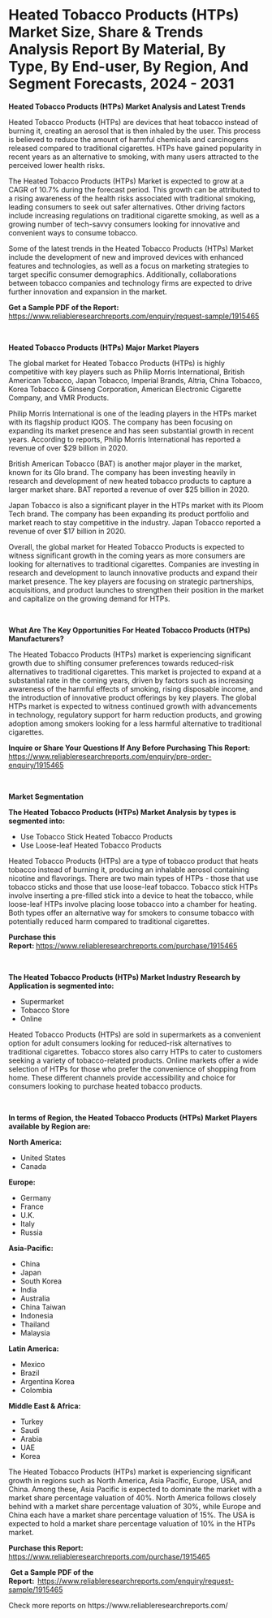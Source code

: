 <p><h1>Heated Tobacco Products (HTPs) Market Size, Share & Trends Analysis Report By Material, By Type, By End-user, By Region, And Segment Forecasts, 2024 - 2031</h1></p><p><strong>Heated Tobacco Products (HTPs) Market Analysis and Latest Trends</strong></p>
<p><p>Heated Tobacco Products (HTPs) are devices that heat tobacco instead of burning it, creating an aerosol that is then inhaled by the user. This process is believed to reduce the amount of harmful chemicals and carcinogens released compared to traditional cigarettes. HTPs have gained popularity in recent years as an alternative to smoking, with many users attracted to the perceived lower health risks.</p><p>The Heated Tobacco Products (HTPs) Market is expected to grow at a CAGR of 10.7% during the forecast period. This growth can be attributed to a rising awareness of the health risks associated with traditional smoking, leading consumers to seek out safer alternatives. Other driving factors include increasing regulations on traditional cigarette smoking, as well as a growing number of tech-savvy consumers looking for innovative and convenient ways to consume tobacco.</p><p>Some of the latest trends in the Heated Tobacco Products (HTPs) Market include the development of new and improved devices with enhanced features and technologies, as well as a focus on marketing strategies to target specific consumer demographics. Additionally, collaborations between tobacco companies and technology firms are expected to drive further innovation and expansion in the market.</p></p>
<p><strong>Get a Sample PDF of the Report:&nbsp;</strong> <a href="https://www.reliableresearchreports.com/enquiry/request-sample/1915465">https://www.reliableresearchreports.com/enquiry/request-sample/1915465</a></p>
<p>&nbsp;</p>
<p><strong>Heated Tobacco Products (HTPs) Major Market Players</strong></p>
<p><p>The global market for Heated Tobacco Products (HTPs) is highly competitive with key players such as Philip Morris International, British American Tobacco, Japan Tobacco, Imperial Brands, Altria, China Tobacco, Korea Tobacco & Ginseng Corporation, American Electronic Cigarette Company, and VMR Products.</p><p>Philip Morris International is one of the leading players in the HTPs market with its flagship product IQOS. The company has been focusing on expanding its market presence and has seen substantial growth in recent years. According to reports, Philip Morris International has reported a revenue of over $29 billion in 2020.</p><p>British American Tobacco (BAT) is another major player in the market, known for its Glo brand. The company has been investing heavily in research and development of new heated tobacco products to capture a larger market share. BAT reported a revenue of over $25 billion in 2020.</p><p>Japan Tobacco is also a significant player in the HTPs market with its Ploom Tech brand. The company has been expanding its product portfolio and market reach to stay competitive in the industry. Japan Tobacco reported a revenue of over $17 billion in 2020.</p><p>Overall, the global market for Heated Tobacco Products is expected to witness significant growth in the coming years as more consumers are looking for alternatives to traditional cigarettes. Companies are investing in research and development to launch innovative products and expand their market presence. The key players are focusing on strategic partnerships, acquisitions, and product launches to strengthen their position in the market and capitalize on the growing demand for HTPs.</p></p>
<p>&nbsp;</p>
<p><strong>What Are The Key Opportunities For Heated Tobacco Products (HTPs) Manufacturers?</strong></p>
<p><p>The Heated Tobacco Products (HTPs) market is experiencing significant growth due to shifting consumer preferences towards reduced-risk alternatives to traditional cigarettes. This market is projected to expand at a substantial rate in the coming years, driven by factors such as increasing awareness of the harmful effects of smoking, rising disposable income, and the introduction of innovative product offerings by key players. The global HTPs market is expected to witness continued growth with advancements in technology, regulatory support for harm reduction products, and growing adoption among smokers looking for a less harmful alternative to traditional cigarettes.</p></p>
<p><strong>Inquire or Share Your Questions If Any Before Purchasing This Report:</strong> <a href="https://www.reliableresearchreports.com/enquiry/pre-order-enquiry/1915465">https://www.reliableresearchreports.com/enquiry/pre-order-enquiry/1915465</a></p>
<p>&nbsp;</p>
<p><strong>Market Segmentation</strong></p>
<p><strong>The Heated Tobacco Products (HTPs) Market Analysis by types is segmented into:</strong></p>
<p><ul><li>Use Tobacco Stick Heated Tobacco Products</li><li>Use Loose-leaf Heated Tobacco Products</li></ul></p>
<p><p>Heated Tobacco Products (HTPs) are a type of tobacco product that heats tobacco instead of burning it, producing an inhalable aerosol containing nicotine and flavorings. There are two main types of HTPs - those that use tobacco sticks and those that use loose-leaf tobacco. Tobacco stick HTPs involve inserting a pre-filled stick into a device to heat the tobacco, while loose-leaf HTPs involve placing loose tobacco into a chamber for heating. Both types offer an alternative way for smokers to consume tobacco with potentially reduced harm compared to traditional cigarettes.</p></p>
<p><strong>Purchase this Report:&nbsp;</strong><a href="https://www.reliableresearchreports.com/purchase/1915465">https://www.reliableresearchreports.com/purchase/1915465</a></p>
<p>&nbsp;</p>
<p><strong>The Heated Tobacco Products (HTPs) Market Industry Research by Application is segmented into:</strong></p>
<p><ul><li>Supermarket</li><li>Tobacco Store</li><li>Online</li></ul></p>
<p><p>Heated Tobacco Products (HTPs) are sold in supermarkets as a convenient option for adult consumers looking for reduced-risk alternatives to traditional cigarettes. Tobacco stores also carry HTPs to cater to customers seeking a variety of tobacco-related products. Online markets offer a wide selection of HTPs for those who prefer the convenience of shopping from home. These different channels provide accessibility and choice for consumers looking to purchase heated tobacco products.</p></p>
<p>&nbsp;</p>
<p><strong>In terms of Region, the Heated Tobacco Products (HTPs) Market Players available by Region are:</strong></p>
<p>
    <p> <strong> North America: </strong>
        <ul>
            <li>United States</li>
            <li>Canada</li>
        </ul>
        </p> 
    <p> <strong> Europe: </strong>
        <ul>
            <li>Germany</li>
            <li>France</li>
            <li>U.K.</li>
            <li>Italy</li>
            <li>Russia</li>
        </ul>
        </p> 
    <p> <strong> Asia-Pacific: </strong>
        <ul>
            <li>China</li>
            <li>Japan</li>
            <li>South Korea</li>
            <li>India</li>
            <li>Australia</li>
            <li>China Taiwan</li>
            <li>Indonesia</li>
            <li>Thailand</li>
            <li>Malaysia</li>
        </ul>
        </p> 
    <p> <strong> Latin America: </strong>
        <ul>
            <li>Mexico</li>
            <li>Brazil</li>
            <li>Argentina Korea</li>
            <li>Colombia</li>
        </ul>
        </p> 
    <p> <strong> Middle East & Africa: </strong>
        <ul>
            <li>Turkey</li>
            <li>Saudi</li>
            <li>Arabia</li>
            <li>UAE</li>
            <li>Korea</li>
        </ul>
    </p>
    </p>
<p><p>The Heated Tobacco Products (HTPs) market is experiencing significant growth in regions such as North America, Asia Pacific, Europe, USA, and China. Among these, Asia Pacific is expected to dominate the market with a market share percentage valuation of 40%. North America follows closely behind with a market share percentage valuation of 30%, while Europe and China each have a market share percentage valuation of 15%. The USA is expected to hold a market share percentage valuation of 10% in the HTPs market.</p></p>
<p><strong>Purchase this Report: </strong><a href="https://www.reliableresearchreports.com/purchase/1915465">https://www.reliableresearchreports.com/purchase/1915465</a></p>
<p>&nbsp;<strong>Get a Sample PDF of the Report:&nbsp;&nbsp;</strong><a href="https://www.reliableresearchreports.com/enquiry/request-sample/1915465">https://www.reliableresearchreports.com/enquiry/request-sample/1915465</a></p>
<p><strong></strong></p>
<p>Check more reports on https://www.reliableresearchreports.com/</p>